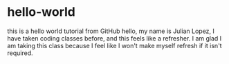 # hello-world
this is a hello world tutorial from GitHub
 hello, my name is Julian Lopez, I have taken coding classes before, and this feels like a refresher. I am glad I am taking this class because I feel like I won't make myself refresh if it isn't required.
